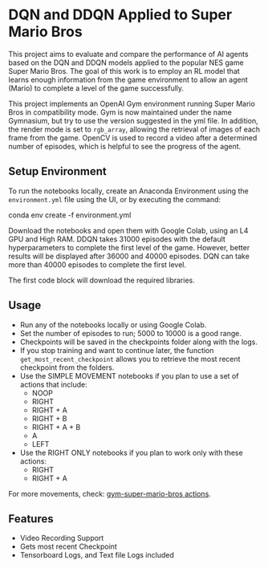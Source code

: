 # DQN and DDQN Applied to Super Mario Bros

This project aims to evaluate and compare the performance of AI agents based on the DQN and DDQN models applied to the popular NES game Super Mario Bros. The goal of this work is to employ an RL model that learns enough information from the game environment to allow an agent (Mario) to complete a level of the game successfully.

This project implements an OpenAI Gym environment running Super Mario Bros in compatibility mode. Gym is now maintained under the name Gymnasium, but try to use the version suggested in the yml file. In addition, the render mode is set to `rgb_array`, allowing the retrieval of images of each frame from the game. OpenCV is used to record a video after a determined number of episodes, which is helpful to see the progress of the agent.

## Setup Environment

To run the notebooks locally, create an Anaconda Environment using the `environment.yml` file using the UI, or by executing the command:

conda env create -f environment.yml


Download the notebooks and open them with Google Colab, using an L4 GPU and High RAM. DDQN takes 31000 episodes with the default hyperparameters to complete the first level of the game. However, better results will be displayed after 36000 and 40000 episodes. DQN can take more than 40000 episodes to complete the first level.

The first code block will download the required libraries.

## Usage

- Run any of the notebooks locally or using Google Colab.
- Set the number of episodes to run; 5000 to 10000 is a good range.
- Checkpoints will be saved in the checkpoints folder along with the logs.
- If you stop training and want to continue later, the function `get_most_recent_checkpoint` allows you to retrieve the most recent checkpoint from the folders.
- Use the SIMPLE MOVEMENT notebooks if you plan to use a set of actions that include:
  - NOOP
  - RIGHT
  - RIGHT + A
  - RIGHT + B
  - RIGHT + A + B
  - A
  - LEFT
- Use the RIGHT ONLY notebooks if you plan to work only with these actions:
  - RIGHT
  - RIGHT + A

For more movements, check: [gym-super-mario-bros actions](https://github.com/Kautenja/gym-super-mario-bros/blob/master/gym_super_mario_bros/actions.py).

## Features

- Video Recording Support
- Gets most recent Checkpoint
- Tensorboard Logs, and Text file Logs included
